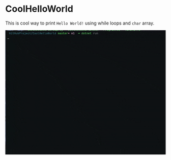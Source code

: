 # CoolHelloWorld
This is cool way to print `Hello World!` using while loops and `char` array.

![output](../img/CoolHelloWorld.gif)

